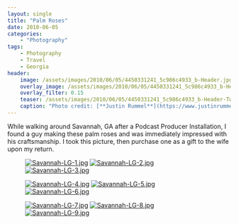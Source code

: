 ```yaml
---
layout: single
title: "Palm Roses"
date: 2010-06-05
categories:
    - "Photography"
tags:
    - Photography
    - Travel
    - Georgia
header:
    image: /assets/images/2010/06/05/4450331241_5c986c4933_b-Header.jpg
    overlay_image: /assets/images/2010/06/05/4450331241_5c986c4933_b-Header.jpg
    overlay_filter: 0.15
    teaser: /assets/images/2010/06/05/4450331241_5c986c4933_b-Header-Twitter.jpg 		# Shrink image to 575 width
    caption: "Photo credit: [**Justin Rummel**](https://www.justinrummel.com)"
---
```


While walking around Savannah, GA after a Podcast Producer Installation, I found a guy making these palm roses and was immediately impressed with his craftsmanship. I took this picture, then purchase one as a gift to the wife upon my return.

<figure class="third">
<a href="{{ site.url }}/assets/images/2010/06/05/Savannah-LG-1.jpg"><img src="{{ site.url }}/assets/images/2010/06/05/Savannah-SM-1.jpg" title="Savannah-LG-1.jpg" /></a>
<a href="{{ site.url }}/assets/images/2010/06/05/Savannah-LG-2.jpg"><img src="{{ site.url }}/assets/images/2010/06/05/Savannah-SM-2.jpg" title="Savannah-LG-2.jpg" /></a>
<a href="{{ site.url }}/assets/images/2010/06/05/Savannah-LG-3.jpg"><img src="{{ site.url }}/assets/images/2010/06/05/Savannah-SM-3.jpg" title="Savannah-LG-3.jpg" /></a>
</figure>
<figure class="third">
<a href="{{ site.url }}/assets/images/2010/06/05/Savannah-LG-4.jpg"><img src="{{ site.url }}/assets/images/2010/06/05/Savannah-SM-4.jpg" title="Savannah-LG-4.jpg" /></a>
<a href="{{ site.url }}/assets/images/2010/06/05/Savannah-LG-5.jpg"><img src="{{ site.url }}/assets/images/2010/06/05/Savannah-SM-5.jpg" title="Savannah-LG-5.jpg" /></a>
<a href="{{ site.url }}/assets/images/2010/06/05/Savannah-LG-6.jpg"><img src="{{ site.url }}/assets/images/2010/06/05/Savannah-SM-6.jpg" title="Savannah-LG-6.jpg" /></a>
</figure>
<figure class="third">
<a href="{{ site.url }}/assets/images/2010/06/05/Savannah-LG-7.jpg"><img src="{{ site.url }}/assets/images/2010/06/05/Savannah-SM-7.jpg" title="Savannah-LG-7.jpg" /></a>
<a href="{{ site.url }}/assets/images/2010/06/05/Savannah-LG-8.jpg"><img src="{{ site.url }}/assets/images/2010/06/05/Savannah-SM-8.jpg" title="Savannah-LG-8.jpg" /></a>
<a href="{{ site.url }}/assets/images/2010/06/05/Savannah-LG-9.jpg"><img src="{{ site.url }}/assets/images/2010/06/05/Savannah-SM-9.jpg" title="Savannah-LG-9.jpg" /></a>
</figure>